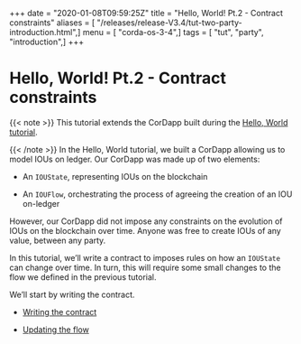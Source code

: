 +++
date = "2020-01-08T09:59:25Z"
title = "Hello, World! Pt.2 - Contract constraints"
aliases = [ "/releases/release-V3.4/tut-two-party-introduction.html",]
menu = [ "corda-os-3-4",]
tags = [ "tut", "party", "introduction",]
+++


# Hello, World! Pt.2 - Contract constraints


{{< note >}}
This tutorial extends the CorDapp built during the [Hello, World tutorial](hello-world-introduction.md).

{{< /note >}}
In the Hello, World tutorial, we built a CorDapp allowing us to model IOUs on ledger. Our CorDapp was made up of two
            elements:


* An `IOUState`, representing IOUs on the blockchain


* An `IOUFlow`, orchestrating the process of agreeing the creation of an IOU on-ledger


However, our CorDapp did not impose any constraints on the evolution of IOUs on the blockchain over time. Anyone was free
            to create IOUs of any value, between any party.

In this tutorial, we’ll write a contract to imposes rules on how an `IOUState` can change over time. In turn, this
            will require some small changes to the flow we defined in the previous tutorial.

We’ll start by writing the contract.


* [Writing the contract](tut-two-party-contract.md)

* [Updating the flow](tut-two-party-flow.md)



